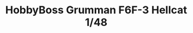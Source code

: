 ---
layout: product
title: "HobbyBoss Grumman F6F-3 Hellcat 1/48"
price: "2300" 
desc: "Maketa"
img_path: "/assets/img/80339.jpg"
brand: "N/A"
available: true
special_offer: false
new: false
soon: false
cat: "010000"
subcat: "013100"
subsubcat: "0N/A"
sifra: "80339"
---